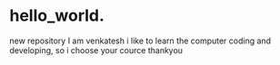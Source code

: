 # hello_world.
new repository
I am venkatesh 
i like to learn the computer coding and developing,
so i choose your cource
thankyou 
